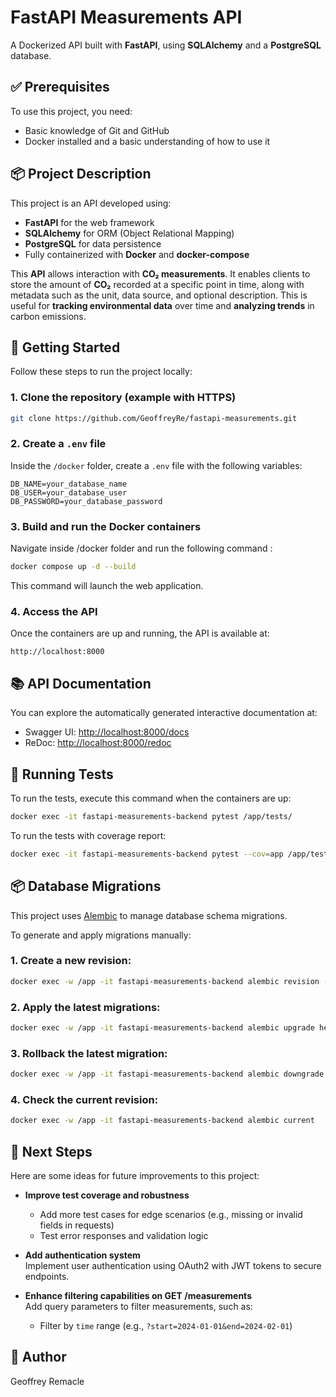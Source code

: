 # FastAPI Measurements API

A Dockerized API built with **FastAPI**, using **SQLAlchemy** and a **PostgreSQL** database.

## ✅ Prerequisites

To use this project, you need:

- Basic knowledge of Git and GitHub
- Docker installed and a basic understanding of how to use it

## 📦 Project Description

This project is an API developed using:

- **FastAPI** for the web framework
- **SQLAlchemy** for ORM (Object Relational Mapping)
- **PostgreSQL** for data persistence
- Fully containerized with **Docker** and **docker-compose**

This **API** allows interaction with **CO₂ measurements**. It enables clients to store the amount of **CO₂** recorded at a specific point in time, along with metadata such as the unit, data source, and optional description. This is useful for **tracking environmental data** over time and **analyzing trends** in carbon emissions.

## 🚀 Getting Started

Follow these steps to run the project locally:

### 1. Clone the repository (example with HTTPS)

```bash
git clone https://github.com/GeoffreyRe/fastapi-measurements.git
```

### 2. Create a `.env` file

Inside the `/docker` folder, create a `.env` file with the following variables:

```env
DB_NAME=your_database_name
DB_USER=your_database_user
DB_PASSWORD=your_database_password
```

### 3. Build and run the Docker containers

Navigate inside /docker folder and run the following command :

```bash
docker compose up -d --build
```

This command will launch the web application.


### 4. Access the API

Once the containers are up and running, the API is available at:

```
http://localhost:8000
```

## 📚 API Documentation

You can explore the automatically generated interactive documentation at:

- Swagger UI: [http://localhost:8000/docs](http://localhost:8000/docs)
- ReDoc: [http://localhost:8000/redoc](http://localhost:8000/redoc)

## 🧪 Running Tests

To run the tests, execute this command when the containers are up:

```bash
docker exec -it fastapi-measurements-backend pytest /app/tests/
```

To run the tests with coverage report:

```bash
docker exec -it fastapi-measurements-backend pytest --cov=app /app/tests/
```

## 📦 Database Migrations

This project uses [Alembic](https://alembic.sqlalchemy.org/) to manage database schema migrations.

To generate and apply migrations manually:

### 1. **Create a new revision:**

   ```bash
   docker exec -w /app -it fastapi-measurements-backend alembic revision --autogenerate -m "Your message"
   ```

### 2. **Apply the latest migrations:**

   ```bash
   docker exec -w /app -it fastapi-measurements-backend alembic upgrade head
   ```

### 3. **Rollback the latest migration:**

   ```bash
   docker exec -w /app -it fastapi-measurements-backend alembic downgrade -1
   ```

### 4. **Check the current revision:**

   ```bash
   docker exec -w /app -it fastapi-measurements-backend alembic current
   ```

## 🔮 Next Steps

Here are some ideas for future improvements to this project:

- **Improve test coverage and robustness**  
  - Add more test cases for edge scenarios (e.g., missing or invalid fields in requests)
  - Test error responses and validation logic

- **Add authentication system**  
  Implement user authentication using OAuth2 with JWT tokens to secure endpoints.
 
- **Enhance filtering capabilities on GET /measurements**  
  Add query parameters to filter measurements, such as:
  - Filter by `time` range (e.g., `?start=2024-01-01&end=2024-02-01`)

## 👤 Author

Geoffrey Remacle